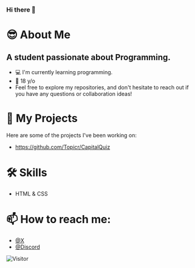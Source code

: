 ### Hi there 👋

# 😎 About Me
 ## A student passionate about Programming.
- 💻 I'm currently learning programming.
- 🎉 18 y/o
- Feel free to explore my repositories, and don't hesitate to reach out if you have any questions or collaboration ideas!

# 📃 My Projects
Here are some of the projects I've been working on:
- https://github.com/Topicr/CapitalQuiz


# 🛠 Skills
- HTML & CSS

# 📫 How to reach me: 
- [@X](https://twitter.com/topicrr)
- [@Discord](https://discord.com/users/931942129981345822)

![Visitor](https://visitor-badge.laobi.icu/badge?page_id=topicr.visitor-badge)
